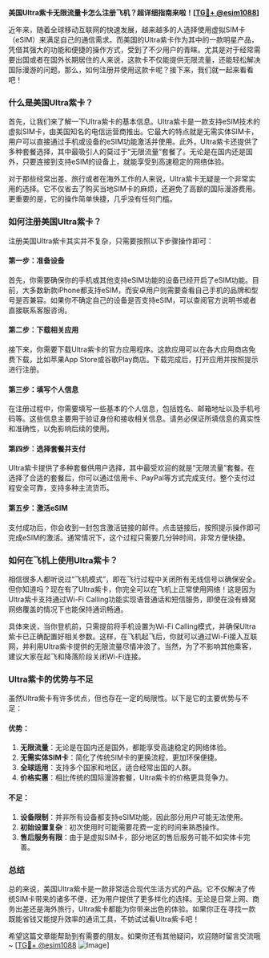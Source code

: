 **美国Ultra紫卡无限流量卡怎么注册飞机？超详细指南来啦！[[TG💪+ @esim1088](https://t.me/s/esim1088)]**

近年来，随着全球移动互联网的快速发展，越来越多的人选择使用虚拟SIM卡（eSIM）来满足自己的通信需求。而美国的Ultra紫卡作为其中的一款明星产品，凭借其强大的功能和便捷的操作方式，受到了不少用户的青睐。尤其是对于经常需要出国或者在国外长期居住的人来说，这款卡不仅能提供无限流量，还能轻松解决国际漫游的问题。那么，如何注册并使用这款卡呢？接下来，我们就一起来看看吧！

### 什么是美国Ultra紫卡？

首先，让我们来了解一下Ultra紫卡的基本信息。Ultra紫卡是一款支持eSIM技术的虚拟SIM卡，由美国知名的电信运营商推出。它最大的特点就是无需实体SIM卡，用户可以直接通过手机或设备的eSIM功能激活并使用。此外，Ultra紫卡还提供了多种套餐选择，其中最吸引人的莫过于“无限流量”套餐了。无论是在国内还是国外，只要连接到支持eSIM的设备上，就能享受到高速稳定的网络体验。

对于那些经常出差、旅行或者在海外工作的人来说，Ultra紫卡无疑是一个非常实用的选择。它不仅省去了购买当地SIM卡的麻烦，还避免了高额的国际漫游费用。更重要的是，它的操作简单快捷，几乎没有任何门槛。

### 如何注册美国Ultra紫卡？

注册美国Ultra紫卡其实并不复杂，只需要按照以下步骤操作即可：

#### 第一步：准备设备

首先，你需要确保你的手机或其他支持eSIM功能的设备已经开启了eSIM功能。目前，大多数新款iPhone都支持eSIM，而安卓用户则需要查看自己手机的品牌和型号是否兼容。如果你不确定自己的设备是否支持eSIM，可以查阅官方说明书或者直接联系客服咨询。

#### 第二步：下载相关应用

接下来，你需要下载Ultra紫卡的官方应用程序。这款应用可以在各大应用商店免费下载，比如苹果App Store或谷歌Play商店。下载完成后，打开应用并按照提示进行注册。

#### 第三步：填写个人信息

在注册过程中，你需要填写一些基本的个人信息，包括姓名、邮箱地址以及手机号码等。这些信息主要用于验证身份和接收相关信息。请务必保证所填信息的真实性和准确性，以免影响后续的使用。

#### 第四步：选择套餐并支付

Ultra紫卡提供了多种套餐供用户选择，其中最受欢迎的就是“无限流量”套餐。在选择了合适的套餐后，你可以通过信用卡、PayPal等方式完成支付。整个支付过程安全可靠，支持多种主流货币。

#### 第五步：激活eSIM

支付成功后，你会收到一封包含激活链接的邮件。点击链接后，按照提示操作即可完成eSIM的激活。通常情况下，这个过程只需要几分钟时间，非常方便快捷。

### 如何在飞机上使用Ultra紫卡？

相信很多人都听说过“飞机模式”，即在飞行过程中关闭所有无线信号以确保安全。但你知道吗？现在有了Ultra紫卡，你完全可以在飞机上正常使用网络！这是因为Ultra紫卡支持通过Wi-Fi Calling功能实现语音通话和短信服务，即使在没有蜂窝网络覆盖的情况下也能保持通讯畅通。

具体来说，当你登机前，只需提前将手机设置为Wi-Fi Calling模式，并确保Ultra紫卡已正确配置好相关参数。这样，在飞机起飞后，你就可以通过Wi-Fi接入互联网，并利用Ultra紫卡提供的无限流量尽情冲浪了。当然，为了不影响其他乘客，建议大家在起飞和降落阶段关闭Wi-Fi连接。

### Ultra紫卡的优势与不足

虽然Ultra紫卡有许多优点，但也存在一定的局限性。以下是它的主要优势与不足：

#### 优势：

1. **无限流量**：无论是在国内还是国外，都能享受高速稳定的网络体验。
2. **无需实体SIM卡**：简化了传统SIM卡的更换流程，更加环保便捷。
3. **全球适用**：支持多个国家和地区，适合经常出国的人群。
4. **价格实惠**：相比传统的国际漫游套餐，Ultra紫卡的价格更具竞争力。

#### 不足：

1. **设备限制**：并非所有设备都支持eSIM功能，因此部分用户可能无法使用。
2. **初始设置复杂**：初次使用时可能需要花费一定的时间来熟悉操作。
3. **售后服务有限**：由于是虚拟SIM卡，部分地区的售后服务可能不如实体卡完善。

### 总结

总的来说，美国Ultra紫卡是一款非常适合现代生活方式的产品。它不仅解决了传统SIM卡带来的诸多不便，还为用户提供了更多样化的选择。无论是日常上网、商务出差还是海外旅行，Ultra紫卡都能为你带来出色的体验。如果你正在寻找一款既能省钱又能提升效率的通讯工具，不妨试试看Ultra紫卡吧！

希望这篇文章能帮助到有需要的朋友。如果你还有其他疑问，欢迎随时留言交流哦~ [[TG💪+ @esim1088](https://t.me/s/esim1088) ![Image](https://i.postimg.cc/4NQfJmqS/Snipaste-2025-05-13-00-14-12.png)]